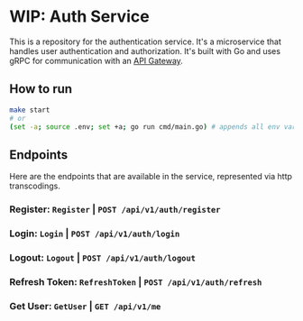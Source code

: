 # WIP: Auth Service

This is a repository for the authentication service. It's a microservice that handles user authentication and authorization. It's built with Go and uses gRPC for communication with an [API Gateway](https://github.com/kakitomeru/gateway).

## How to run

```bash
make start
# or
(set -a; source .env; set +a; go run cmd/main.go) # appends all env variables to the running command
```

## Endpoints

Here are the endpoints that are available in the service, represented via http transcodings.

### Register: `Register` | `POST /api/v1/auth/register`

<!-- #### Request body
```json
{
  "username": "string",
  "email": "string",
  "password": "string"
}
```

#### Response body
```json
{
  "userId": "string"
}
``` -->

### Login: `Login` | `POST /api/v1/auth/login`

<!-- #### Request body
```json
{
  "email": "string",
  "password": "string"
}
```

#### Response body
```json
{
  "userId": "string"
}
``` -->

### Logout: `Logout` | `POST /api/v1/auth/logout`
### Refresh Token: `RefreshToken` | `POST /api/v1/auth/refresh`
### Get User: `GetUser` | `GET /api/v1/me`